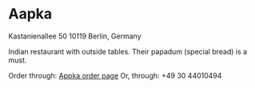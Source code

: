 # Aapka

Kastanienallee 50 10119 Berlin, Germany

Indian restaurant with outside tables. Their papadum (special bread) is a must.

Order through: [Appka order page](http://aapka.de "Order here!")
Or, through: +49 30 44010494
